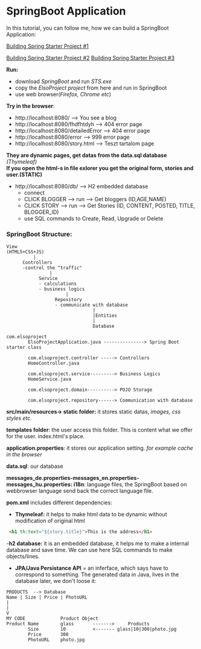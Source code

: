 # SpringBoot Application

In this tutorial, you can follow me, how we can build a SpringBoot Application:



[Building Spring Starter Project #1](https://github.com/Leone717/Spring_Boot_Project_1/blob/master/Spring%20Starter%20Project%201.md)


[Building Spring Starter Project #2](https://github.com/Leone717/Spring_Boot_Project_1/blob/master/Spring%20Starter%20Project%202.md)
[Building Spring Starter Project #3](https://github.com/Leone717/Spring_Boot_Project_1/blob/master/Spring%20Starter%20Project%203.md)

**Run:**

- download *SpringBoot* and run *STS.exe*
- copy the *ElsoProject project* from here and run in SpringBoot
- use web browser(*Firefox, Chrome etc*)

**Try in the browser**:

- http://localhost:8080/ --> You see a blog
- http://localhost:8080/fhdfhtdyh --> 404 error page
- http://localhost:8080/detailedError --> 404 error page
- http://localhost:8080/error --> 999 error page
- http://localhost:8080/story.html --> Teszt tartalom page

**They are dynamic pages, get datas from the data.sql database** *(Thymeleaf)*  
**If you open the html-s in file exlorer you get the original form, stories and user.(STATIC)**

- http://localhost:8080/db/ --> H2 embedded database
  * connect
  * CLICK BLOGGER --> run --> Get bloggers (ID,AGE,NAME)
  * CLICK STORY --> run --> Get Stories (ID, CONTENT, POSTED, TITLE, BLOGGER_ID)
  * use SQL commands to Create, Read, Upgrade or Delete


###  SpringBoot Structure:

```
View
(HTML5+CSS+JS)
          |
      Controllers
      -control the "traffic"
                |
            Service
            - calculations
            - business logics
                      |
                  Repository
                  - communicate with database
                                |
                                |Entities
                                |
                                Database
```

```
com.elsoproject
		ElsoProjectApplication.java ---------------> Spring Boot starter class

		com.elsoproject.controller -----> Controllers
		HomeController.java

		com.elsoproject.service---------> Business Logics
		HomeService.java

		com.elsoproject.domain----------> POJO Storage

		com.elsoproject.repository------> Communication with database
```



**src/main/resources-> static folder:** it stores static datas, *images, css styles etc.*

**templates folder**: the user access this folder. This is content what we offer for the user. index.html's place.

**application.properties**: it stores our application setting. *for example cache in the browser*  

**data.sql**: our database

**messages_de.properties-messages_en.properties-messages_hu.properties: i18n**: language files, the SpringBoot based on webbrowser language send back the correct language file.

**pom.xml** includes different dependencies:

- **Thymeleaf:** it helps to make html data to be dynamic without modification of original html
```html
 <h1 th:text="${story.title}">This is the address</h1>
```
-**h2 database:** it is an embedded database, it helps me to make a internal database and save time. We can use here SQL commands to make objects/lines.

- **JPA/Java Persistance API** = an inferface, which says have to correspond to something. The generated data in Java, lives in the database later, we don't loose it:
```
PRODUCTS  --> Database
Name | Size | Price | PhotoURL
|
|
V
MY CODE             Product Object
Product Name        glass       ------->     Products
        Size        10          <------- glass|10|300|photo.jpg
        Price       300
        PhotoURL    photo.jpg
```
